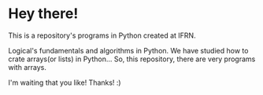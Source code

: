 <h1>Hey there!</h1>
<p>This is a repository's programs in 
Python created at IFRN.</p>
<p>Logical's fundamentals and algorithms
in Python. We have studied how to crate 
arrays(or lists) in Python... So, this 
repository, there are very programs with
arrays.</p>
<p>I'm waiting that you like! Thanks! :)</p>
